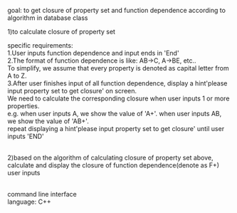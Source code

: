 goal: to get closure of property set and function dependence according to algorithm in database class  

1)to calculate closure of property set  

specific requirements:  
1.User inputs function dependence and input ends in 'End'  
2.The format of function dependence is like: AB->C, A->BE, etc..  
To simplify, we assume that every property is denoted as capital letter from A to Z.  
3.After user finishes input of all function dependence, display a hint'please input property set to get closure' on screen.</br>
We need to calculate the corresponding closure when user inputs 1 or more properties.</br>
e.g. when user inputs A, we show the value of 'A+'. when user inputs AB, we show the value of 'AB+'.</br>
repeat displaying a hint'please input property set to get closure' until user inputs 'END'</br></br>

2)based on the algorithm of calculating closure of property set above, calculate and display the closure of function dependence(denote as F+) user inputs</br></br>

command line interface</br>
language: C++</br>
